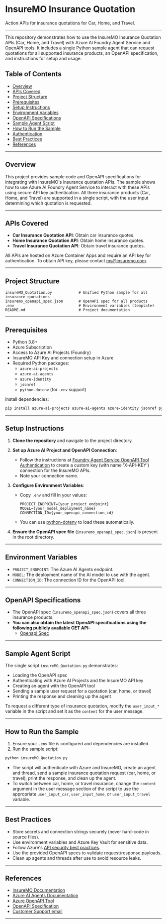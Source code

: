 # InsureMO Insurance Quotation

Action APIs for insurance quotations for Car, Home, and Travel.

---

This repository demonstrates how to use the InsureMO Insurance Quotation APIs (Car, Home, and Travel) with Azure AI Foundry Agent Service and OpenAPI tools. It includes a single Python sample agent that can request quotations for all supported insurance products, an OpenAPI specification, and instructions for setup and usage.

## Table of Contents

- [Overview](#overview)
- [APIs Covered](#apis-covered)
- [Project Structure](#project-structure)
- [Prerequisites](#prerequisites)
- [Setup Instructions](#setup-instructions)
- [Environment Variables](#environment-variables)
- [OpenAPI Specifications](#openapi-specifications)
- [Sample Agent Script](#sample-agent-script)
- [How to Run the Sample](#how-to-run-the-sample)
- [Authentication](#authentication)
- [Best Practices](#best-practices)
- [References](#references)

---

## Overview

This project provides sample code and OpenAPI specifications for integrating with InsureMO's insurance quotation APIs. The sample shows how to use Azure AI Foundry Agent Service to interact with these APIs using secure API key authentication. All three insurance products (Car, Home, and Travel) are supported in a single script, with the user input determining which quotation is requested.

---

## APIs Covered

- **Car Insurance Quotation API**: Obtain car insurance quotes.
- **Home Insurance Quotation API**: Obtain home insurance quotes.
- **Travel Insurance Quotation API**: Obtain travel insurance quotes.

All APIs are hosted on Azure Container Apps and require an API key for authentication.
To obtain API key, please contact ms@insuremo.com.

---

## Project Structure

```
insureMO_Quotation.py            # Unified Python sample for all insurance quotations
insuremo_openapi_spec.json       # OpenAPI spec for all products
.env                             # Environment variables (template)
README.md                        # Project documentation
```

---

## Prerequisites

- Python 3.8+
- Azure Subscription
- Access to Azure AI Projects (Foundry)
- InsureMO API Key and connection setup in Azure
- Required Python packages:
  - `azure-ai-projects`
  - `azure-ai-agents`
  - `azure-identity`
  - `jsonref`
  - `python-dotenv` (for `.env` support)

Install dependencies:

```bash
pip install azure-ai-projects azure-ai-agents azure-identity jsonref python-dotenv
```

---

## Setup Instructions

1. **Clone the repository** and navigate to the project directory.

2. **Set up Azure AI Project and OpenAPI Connection**:
   - Follow the instructions at [Foundry Agent Service OpenAPI Tool Authentication](https://learn.microsoft.com/en-us/azure/ai-services/agents/how-to/tools/openapi-spec?tabs=python&pivots=overview#authenticating-with-api-key) to create a custom key (with name 'X-API-KEY') connection for the InsureMO APIs.
   - Note your connection name.

3. **Configure Environment Variables**:
   - Copy `.env` and fill in your values:
     ```
     PROJECT_ENDPOINT={your_project_endpoint}
     MODEL={your_model_deployment_name}
     CONNECTION_ID={your_openapi_connection_id}
     ```
   - You can use [python-dotenv](https://pypi.org/project/python-dotenv/) to load these automatically.

4. **Ensure the OpenAPI spec file** (`insuremo_openapi_spec.json`) is present in the root directory.

---

## Environment Variables

- `PROJECT_ENDPOINT`: The Azure AI Agents endpoint.
- `MODEL`: The deployment name of the AI model to use with the agent.
- `CONNECTION_ID`: The connection ID for the OpenAPI tool.

---

## OpenAPI Specifications

- The OpenAPI spec (`insuremo_openapi_spec.json`) covers all three insurance products.
- **You can also obtain the latest OpenAPI specifications using the following publicly available GET API:**
  - [Openapi Spec](https://insuremo-insurance-tools.graysand-b1976283.westus2.azurecontainerapps.io/v1/openapi/full)

---

## Sample Agent Script

The single script `insureMO_Quotation.py` demonstrates:

- Loading the OpenAPI spec
- Authenticating with Azure AI Projects and the InsureMO API key
- Creating an agent with the OpenAPI tool
- Sending a sample user request for a quotation (car, home, or travel)
- Printing the response and cleaning up the agent

To request a different type of insurance quotation, modify the `user_input_*` variable in the script and set it as the `content` for the user message.

---

## How to Run the Sample

1. Ensure your `.env` file is configured and dependencies are installed.
2. Run the sample script:

```bash
python insureMO_Quotation.py
```

- The script will authenticate with Azure and InsureMO, create an agent and thread, send a sample insurance quotation request (car, home, or travel), print the response, and clean up the agent.
- To switch between car, home, or travel insurance, change the `content` argument in the user message section of the script to use the appropriate `user_input_car`, `user_input_home`, or `user_input_travel` variable.

---

## Best Practices

- Store secrets and connection strings securely (never hard-code in source files).
- Use environment variables and Azure Key Vault for sensitive data.
- Follow Azure's [API security best practices](https://learn.microsoft.com/en-us/azure/architecture/best-practices/api-design).
- Use the provided OpenAPI specs to validate request/response payloads.
- Clean up agents and threads after use to avoid resource leaks.

---

## References

- [InsureMO Documentation](https://www.insuremo.com/)
- [Azure AI Agents Documentation](https://learn.microsoft.com/en-us/azure/ai-services/agents/)
- [Azure OpenAPI Tool](https://learn.microsoft.com/en-us/azure/ai-services/agents/how-to/tools/openapi-spec)
- [OpenAPI Specification](https://swagger.io/specification/)
- [Customer Support email](mailto:ms@insuremo.com)

---
